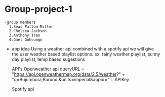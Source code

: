 # Group-project-1

    -group members 
      1.Seas Patton-Miller
      2.Chelsea Jackson
      3.Anthony Tran
      4.Gael Gohoungo

  - app idea
     Using a weather api combined with a spotify api we will give the user weather based playlist options.
     ex. rainy weather playlist, sunny day playlist, temp based sugestions 

     API's
     Openweather api
     queryURL = "https://api.openweathermap.org/data/2.5/weather?" +
      "q=Bujumbura,Burundi&units=imperial&appid=" + APIKey

    Spotify api
     <!-- <script src="https://sdk.scdn.co/spotify-player.js"></script> -->
     <!-- <script>
    window.onSpotifyWebPlaybackSDKReady = () => {
    const userAccessToken = "[BQBFwjVuDwyaUD9RkwWeisRxaH0UDY9Fzsyf_p6IIpldNIdFcqOfv-4ZjCQ61Kt8RJV74VuB4Vt3cVb6AzhdrqZVcaWOOJeBF9D3h3TMfhf_71atF2AmXB0xrcO7AygmSscUjNWYd-v5Q8zTixyMA5FQ8gXQjyVpp4hxDAToS26Nm0dRqcTJvXPD4w]";
    const webPlayback = new Spotify.Player({
    name: "Spotify Web Playback SDK",
    getOAuthToken: callback => { callback(token)}
   });
   webPlayback.connect();
   };
   </script> -->

accuWeather api key 4ffYaAvZULlsJ9EdAUOdsOCl5OSDParD
